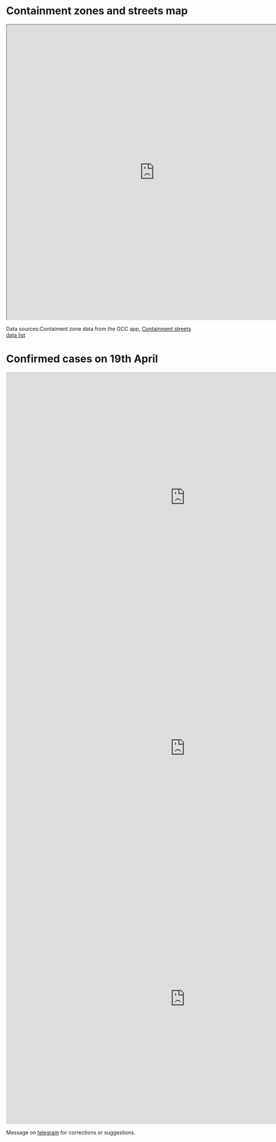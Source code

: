 <html>
<head>
</head>  
<body>

<p><h1>Containment zones and streets map</h1></p>

<iframe src="https://www.google.co.in/maps/d/u/0/embed?mid=1cB9aB7wFszdzKCsBR45bZE6A6gxs3hIz" width="800" height="800"></iframe>

<p>Data sources:Contaiment zone data from the GCC app, <a href="https://imgur.com/a/RNyuJiz">Containment streets data list</a></p>



<p><h1>Confirmed cases on 19th April</h1></p>
<blockquote class="imgur-embed-pub" lang="en" data-id="a/ZO9d8MT"  ><a href="//imgur.com/a/ZO9d8MT"></a></blockquote><script async src="//s.imgur.com/min/embed.js" charset="utf-8"></script>

<iframe width="970" height="680" seamless frameborder="0" scrolling="no" src="https://docs.google.com/spreadsheets/d/e/2PACX-1vRFLhP4fxBbaIZNf2k4ayHnLXTctQ9VWrnHrMrvGg-ygJvvTwZvreLTJwOz9iUPAT9zYDblVSqz_ADz/pubchart?oid=966144813&amp;format=interactive"></iframe>

<iframe width="970" height="680" seamless frameborder="0" scrolling="no" src="https://docs.google.com/spreadsheets/d/e/2PACX-1vRFLhP4fxBbaIZNf2k4ayHnLXTctQ9VWrnHrMrvGg-ygJvvTwZvreLTJwOz9iUPAT9zYDblVSqz_ADz/pubchart?oid=812439360&amp;format=interactive"></iframe>

<iframe width="970" height="680" seamless frameborder="0" scrolling="no" src="https://docs.google.com/spreadsheets/d/e/2PACX-1vRFLhP4fxBbaIZNf2k4ayHnLXTctQ9VWrnHrMrvGg-ygJvvTwZvreLTJwOz9iUPAT9zYDblVSqz_ADz/pubchart?oid=667771942&amp;format=interactive"></iframe>

<p>Message on <a href="https://t.me/elseasama">telegram</a> for corrections or suggestions.</p>
</body>
</html>

